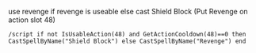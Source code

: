 use revenge if revenge is useable else cast Shield Block (Put Revenge on action slot 48)
```
/script if not IsUsableAction(48) and GetActionCooldown(48)==0 then CastSpellByName("Shield Block") else CastSpellByName("Revenge") end
```